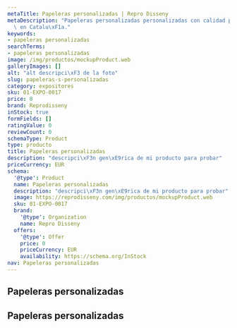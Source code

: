 ```yaml
---
metaTitle: Papeleras personalizadas | Repro Disseny
metaDescription: "Papeleras personalizadas personalizadas con calidad profesional\
  \ en Catalu\xF1a."
keywords:
- papeleras personalizadas
searchTerms:
- papeleras personalizadas
image: /img/productos/mockupProduct.web
galleryImages: []
alt: "alt descripci\xF3 de la foto"
slug: papeleras-s-personalizadas
category: expositores
sku: 01-EXPO-0017
price: 0
brand: Reprodisseny
inStock: true
formFields: []
ratingValue: 0
reviewCount: 0
schemaType: Product
type: producto
title: Papeleras personalizadas
description: "descripci\xF3n gen\xE9rica de mi producto para probar"
priceCurrency: EUR
schema:
  '@type': Product
  name: Papeleras personalizadas
  description: "descripci\xF3n gen\xE9rica de mi producto para probar"
  image: https://reprodisseny.com/img/productos/mockupProduct.web
  sku: 01-EXPO-0017
  brand:
    '@type': Organization
    name: Repro Disseny
  offers:
    '@type': Offer
    price: 0
    priceCurrency: EUR
    availability: https://schema.org/InStock
nav: Papeleras personalizadas
---
```


## Papeleras personalizadas

## Papeleras personalizadas
